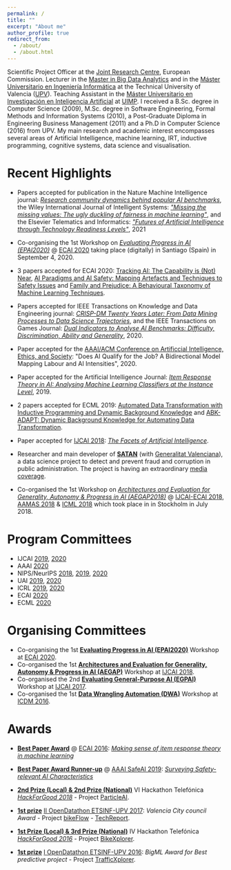 ```yaml
---
permalink: /
title: ""
excerpt: "About me"
author_profile: true
redirect_from: 
  - /about/
  - /about.html
---
```


Scientific Project Officer at the [Joint Research Centre](https://ec.europa.eu/jrc/en/about/jrc-site/seville), European Commission. Lecturer in the [Master in Big Data Analytics](http://bigdata.inf.upv.es/) and in the [Máster Universitario en Ingeniería Informática](http://muiinf.webs.upv.es/) at the Technical University of Valencia ([UPV](http://www.upv.es/)). Teaching Assistant in the [Máster Universitario en Investigación en Inteligencia Artificial](http://www.uimp.es/postgrado/estudios/fichaestudio.php?plan=P03S&any=2016-17&verasi=N&lan=es) at [UIMP](http://www.uimp.es/). I received a B.Sc. degree in Computer Science (2009), M.Sc. degree in Software Engineering, Formal Methods and Information Systems (2010), a Post-Graduate Diploma in Engineering Business Management (2011) and a Ph.D in Computer Science (2016) from UPV. My main research and academic interest encompasses several areas of Artificial Intelligence, machine learning, IRT, inductive programming, cognitive systems, data science and visualisation. 

Recent Highlights
======

* Papers accepted for publication in the Nature Machine Intelligence journal: [*Research community dynamics behind popular AI benchmarks*](https://rdcu.be/ckK8X), the Wiley International Journal of Intelligent Systems: [*"Missing the missing values: The ugly duckling of fairness in machine learning"*](https://doi.org/10.1002/int.22415), and the Elsevier Telematics and Informatics: [*"Futures of Artificial Intelligence through Technology Readiness Levels"*](https://doi.org/10.1016/j.tele.2020.101525), 2021

* Co-organising the 1st Workshop on *[Evaluating Progress in AI (EPAI2020)](http://dmip.webs.upv.es/EPAI2020/)*  @ [ECAI 2020](http://ecai2020.eu/) taking place (digitally) in Santiago (Spain) in September 4, 2020.

* 3 papers accepted for ECAI 2020:  [Tracking AI: The Capability is (Not) Near](http://ecai2020.eu/papers/1009_paper.pdf),  [AI Paradigms and AI Safety: Mapping Artefacts and Techniques to Safety Issues](https://ecai2020.eu/papers/1364_paper.pdf) and [Family and Prejudice: A Behavioural Taxonomy of Machine Learning Techniques](https://ecai2020.eu/papers/1285_paper.pdf).

* Papers accepted for IEEE Transactions on Knowledge and Data Engineering journal: [*CRISP-DM Twenty Years Later: From Data Mining Processes to Data Science Trajectories*](https://doi.org/10.1109/TKDE.2019.2962680), and the IEEE Transactions on Games Journal: [*Dual Indicators to Analyse AI Benchmarks: Difficulty, Discrimination, Ability and Generality*](https://doi.org/10.1109/TG.2018.2883773), 2020.

* Paper accepted for the [AAAI/ACM Conference on Artificcial Intelligence, Ethics, and Society](https://www.aies-conference.com/2020/): "Does AI Qualify for the Job? A Bidirectional Model Mapping Labour and AI Intensities", 2020.

* Paper accepted for the Artificial Intelligence Journal: [*Item Response Theory in AI: Analysing Machine Learning Classifiers at the Instance Level*](https://authors.elsevier.com/a/1YWua-c5NdLy), 2019.

* 2 papers accepted for ECML 2019:  [Automated Data Transformation with Inductive Programming and Dynamic Background Knowledge](https://doi.org/10.1007/978-3-030-46133-1_44) and [ABK-ADAPT: Dynamic Background Knowledge for Automating Data Transformation](https://doi.org/10.1007/978-3-030-46133-1_45).

* Paper accepted for [IJCAI 2018](https://www.ijcai-18.org/): [*The Facets of Artificial Intelligence*](https://www.ijcai.org/proceedings/2018/718). 

* Researcher and main developer of [**SATAN**](https://safe-tools.dsic.upv.es/shiny/saler/) (with [Generalitat Valenciana](https://safe-tools.dsic.upv.es/shiny/saler/)), a data science project to detect and prevent fraud and corruption in public administration. The project is having  an extraordinary [media coverage](https://www.google.com/search?safe=off&biw=1920&bih=969&tbm=nws&ei=QgFUXP-PBISAur4PrqKCqAU&q=SATAN+sistema+alertas+generalitat+valenciana+&oq=SATAN+sistema+alertas+generalitat+valenciana+&gs_l=psy-ab.3...25935.31932.0.32104.17.17.0.0.0.0.110.1520.13j4.17.0....0...1c.1.64.psy-ab..4.1.96...33i10k1.0.VJ2Jg4ik1bE).  

* Co-organised  the 1st Workshop on *[Architectures and Evaluation for Generality, Autonomy & Progress in AI (AEGAP2018)](http://cadia.ru.is/workshops/aegap2018/)*  @ [IJCAI-ECAI 2018](https://www.ijcai-18.org/), [AAMAS 2018](http://celweb.vuse.vanderbilt.edu/aamas18/) & [ICML 2018](https://icml.cc/) which took place in in Stockholm in July 2018.
		




Program Committees
======

* IJCAI [2019](https://ijcai19.org/), [2020](https://ijcai20.org/)
* AAAI [2020](https://aaai.org/Conferences/AAAI-20/)
* NIPS/NeurIPS [2018](https://nips.cc/Conferences/2018), [2019](https://nips.cc/Conferences/2019), [2020](https://nips.cc/Conferences/2020)
* UAI [2019](http://auai.org/uai2019/), [2020](http://www.auai.org/uai2020/)
* ICRL [2019](https://iclr.cc/Conferences/2019), [2020](https://iclr.cc/)
* ECAI [2020](http://ecai2020.eu/)
* ECML [2020](https://ecmlpkdd2020.net/)



Organising Committees
======

* Co-organising the 1st [**Evaluating Progress in AI (EPAI2020)**](http://dmip.webs.upv.es/EPAI2020/) Workshop at [ECAI 2020](http://ecai2020.eu/).
* Co-organised the 1st [**Architectures and Evaluation for Generality, Autonomy & Progress in AI (AEGAP)**](http://cadia.ru.is/workshops/aegap2018/) Workshop at [IJCAI 2018](https://www.ijcai-18.org/).
* Co-organised the 2nd [**Evaluating General-Purpose AI (EGPAI)**](http://dmip.webs.upv.es/EGPAI2017/) Workshop at [IJCAI 2017](https://ijcai-17.org/).
* Co-organised the 1st [**Data Wrangling Automation (DWA)**](http://dmip.webs.upv.es/DWA2016/) Workshop at [ICDM 2016](https://icdm2016.eurecat.cat/).


Awards
======

* [**Best Paper Award**]() @ [ECAI 2016](http://www.ecai2016.org): [*Making sense of item response theory in machine learning*](http://ebooks.iospress.com/volumearticle/44867)

* [**Best Paper Award Runner-up**](https://www.cser.ac.uk/news/safeai-workshop/) @ [AAAI SafeAI 2019](https://safeai.webs.upv.es/): [*Surveying Safety-relevant AI Characteristics*](http://ceur-ws.org/Vol-2301/paper_22.pdf)


* <a href="http://www.upv.es/noticias-upv/noticia-10040-hackforgood-gl-es.html"><b>2nd Prize (Local) & 2nd Prize (National)</b></a> VI Hackathon Telef&oacute;nica <em><a href="http://hackforgood.net/">HackForGood 2018</a></em> - Project <a href="http://users.dsic.upv.es/~flip/particleAI/">ParticleAI</a>.

* <a href="http://noticias.inf.upv.es/?p=7962"><b>1st prize</b></a> <a href="http://dataupv.webs.upv.es/ii-opendatathon-etsinf-upv/">II OpenDatathon ETSINF-UPV 2017</a>: <em>Valencia City council Award</em> - Project <a href="http://safe-tools.dsic.upv.es/bikeflow/"> bikeFlow</a> - <a href="./papers/fmartinez_BikeFlow_TR.pdf">TechReport</a>.

* <a href="http://hackforgood.net/el-resumen-de-hackforgood-2016/"><b>1st Prize (Local) & 3rd Prize (National)</b></a> IV Hackathon Telef&oacute;nica <em><a href="http://hackforgood.net/">HackForGood 2016</a></em> - Project <a href="http://users.dsic.upv.es/~flip/bikeXplorer/">BikeXplorer</a>.					

* <a href="http://noticias.inf.upv.es/?p=7962"><b>1st prize</b></a> <a href="http://dataupv.webs.upv.es/i-opendatathon-etsinf-upv/">I OpenDatathon ETSINF-UPV 2016</a>: <em>BigML Award for Best predictive project</em> - Project <a href="http://users.dsic.upv.es/~flip/trafico/">TrafficXplorer</a>.
